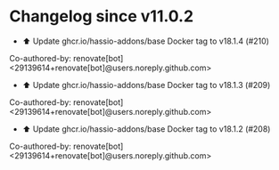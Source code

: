# Changelog since v11.0.2
- ⬆️ Update ghcr.io/hassio-addons/base Docker tag to v18.1.4 (#210)

Co-authored-by: renovate[bot] <29139614+renovate[bot]@users.noreply.github.com> 
- ⬆️ Update ghcr.io/hassio-addons/base Docker tag to v18.1.3 (#209)

Co-authored-by: renovate[bot] <29139614+renovate[bot]@users.noreply.github.com> 
- ⬆️ Update ghcr.io/hassio-addons/base Docker tag to v18.1.2 (#208)

Co-authored-by: renovate[bot] <29139614+renovate[bot]@users.noreply.github.com> 
